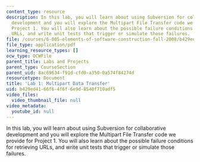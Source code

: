```yaml
---
content_type: resource
description: In this lab, you will learn about using Subversion for collaborative
  development and you will explore the Multipart File Transfer code we provide for
  Project 1. You will also learn about the possible failure conditions for retrieving
  URLs, and write unit tests that trigger or simulate those failures.
file: /courses/6-005-elements-of-software-construction-fall-2008/b429ed4166f64f6f6e9d8540f710adf5_MIT6_005f08_project01_lab.pdf
file_type: application/pdf
learning_resource_types: []
ocw_type: OCWFile
parent_title: Labs and Projects
parent_type: CourseSection
parent_uid: 8ac69634-f91d-cfd0-a350-0a574f84274d
resourcetype: Document
title: 'Lab 1: Multipart Data Transfer'
uid: b429ed41-66f6-4f6f-6e9d-8540f710adf5
video_files:
  video_thumbnail_file: null
video_metadata:
  youtube_id: null
---
```

In this lab, you will learn about using Subversion for collaborative development and you will explore the Multipart File Transfer code we provide for Project 1. You will also learn about the possible failure conditions for retrieving URLs, and write unit tests that trigger or simulate those failures.

